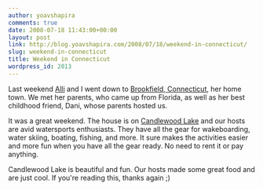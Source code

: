 ```yaml
---
author: yoavshapira
comments: true
date: 2008-07-18 11:43:00+00:00
layout: post
link: http://blog.yoavshapira.com/2008/07/18/weekend-in-connecticut/
slug: weekend-in-connecticut
title: Weekend in Connecticut
wordpress_id: 2013
---
```


Last weekend [Alli](http://allisonshapira.com) and I went down to [Brookfield, Connecticut](http://www.brookfield.org/), her home town.  We met her parents, who came up from Florida, as well as her best childhood friend, Dani, whose parents hosted us.  
  
It was a great weekend.  The house is on [Candlewood Lake](http://en.wikipedia.org/wiki/Candlewood_Lake) and our hosts are avid watersports enthusiasts.  They have all the gear for wakeboarding, water skiing, boating, fishing, and more.  It sure makes the activities easier and more fun when you have all the gear ready.   No need to rent it or pay anything.  
  
Candlewood Lake is beautiful and fun.  Our hosts made some great food and are just cool.  If you're reading this, thanks again ;)
